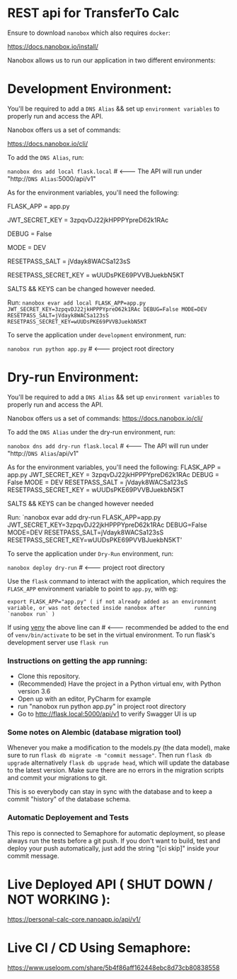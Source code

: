 # REST api for TransferTo Calc #

Ensure to download `nanobox` which also requires `docker`:

https://docs.nanobox.io/install/

Nanobox allows us to run our application in two different environments:

# Development Environment: #

You'll be required to add a `DNS Alias` && set up `environment variables` to properly run and access the API.

Nanobox offers us a set of commands:

https://docs.nanobox.io/cli/

To add the `DNS Alias`, run:

`nanobox dns add local flask.local` # <--- The API will run under "http://`DNS Alias`:5000/api/v1"

As for the environment variables, you'll need the following:

  FLASK_APP = app.py
  
  JWT_SECRET_KEY = 3zpqvDJ22jkHPPPYpreD62k1RAc
  
  DEBUG = False
  
  MODE = DEV
  
  RESETPASS_SALT = jVdayk8WACSa123sS
  
  RESETPASS_SECRET_KEY = wUUDsPKE69PVVBJuekbN5KT
  

SALTS && KEYS can be changed however needed.

Run: `nanobox evar add local FLASK_APP=app.py JWT_SECRET_KEY=3zpqvDJ22jkHPPPYpreD62k1RAc DEBUG=False MODE=DEV RESETPASS_SALT=jVdayk8WACSa123sS RESETPASS_SECRET_KEY=wUUDsPKE69PVVBJuekbN5KT`

To serve the application under `development` environment, run:

`nanobox run python app.py` # <--- project root directory

# Dry-run Environment: #

You'll be required to add a `DNS Alias` && set up `environment variables` to properly run and access the API.

Nanobox offers us a set of commands:
https://docs.nanobox.io/cli/

To add the `DNS Alias` under the dry-run environment, run:

`nanobox dns add dry-run flask.local` # <--- The API will run under "http://`DNS Alias`/api/v1"

As for the environment variables, you'll need the following:
  FLASK_APP = app.py
  JWT_SECRET_KEY = 3zpqvDJ22jkHPPPYpreD62k1RAc
  DEBUG = False
  MODE = DEV
  RESETPASS_SALT = jVdayk8WACSa123sS
  RESETPASS_SECRET_KEY = wUUDsPKE69PVVBJuekbN5KT

SALTS && KEYS can be changed however needed

Run: `nanobox evar add dry-run FLASK_APP=app.py JWT_SECRET_KEY=3zpqvDJ22jkHPPPYpreD62k1RAc DEBUG=False MODE=DEV RESETPASS_SALT=jVdayk8WACSa123sS RESETPASS_SECRET_KEY=wUUDsPKE69PVVBJuekbN5KT'

To serve the application under `Dry-Run` environment, run:

`nanobox deploy dry-run` # <--- project root directory


Use the `flask` command to interact with the application, which requires the
`FLASK_APP` environment variable to point to `app.py`, with eg:

    export FLASK_APP="app.py" ( if not already added as an environment variable, or was not detected inside nanobox after         running `nanobox run` )

If using [venv](https://docs.python.org/3/library/venv.html) the above line can # <--- recommended
be added to the end of `venv/bin/activate` to be set in the virtual environment.
To run flask's development server use `flask run`

### Instructions on getting the app running: ###
- Clone this repository.
- (Recommended) Have the project in a Python virtual env, with Python version 3.6
- Open up with an editor, PyCharm for example
- run "nanobox run python app.py" in project root directory
- Go to http://flask.local:5000/api/v1 to verify Swagger UI is up

### Some notes on Alembic (database migration tool) ###
Whenever you make a modification to the models.py (the data model), make sure to run `flask db migrate -m "commit message"`.
Then run `flask db upgrade` alternatively `flask db upgrade head`, which will update the database to the latest version.
Make sure there are no errors in the migration scripts and commit your migrations to git.

This is so everybody can stay in sync with the database and to keep a commit "history" of the database schema. 

### Automatic Deployement and Tests ###
This repo is connected to Semaphore for automatic deployment, so please always run the tests before a git push.
If you don't want to build, test and deploy your push automatically, just add the string "[ci skip]" inside your commit message.

# Live Deployed API ( SHUT DOWN / NOT WORKING ): #
https://personal-calc-core.nanoapp.io/api/v1/

# Live CI / CD Using Semaphore: #
https://www.useloom.com/share/5b4f86aff162448ebc8d73cb80838558
